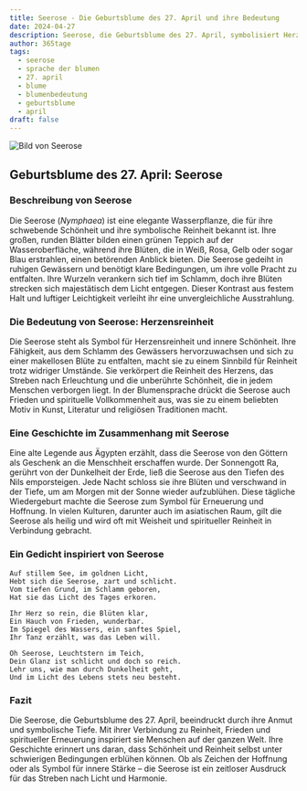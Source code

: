```yaml
---
title: Seerose - Die Geburtsblume des 27. April und ihre Bedeutung
date: 2024-04-27
description: Seerose, die Geburtsblume des 27. April, symbolisiert Herzensreinheit. Erfahre mehr über ihre Geschichte, Bedeutung und Symbolik in der Sprache der Blumen.
author: 365tage
tags:
  - seerose
  - sprache der blumen
  - 27. april
  - blume
  - blumenbedeutung
  - geburtsblume
  - april
draft: false
---
```


![Bild von Seerose](https://cdn.pixabay.com/photo/2023/05/21/01/27/waterlily-8007670_640.jpg#center)

## Geburtsblume des 27. April: Seerose

### Beschreibung von Seerose

Die Seerose (_Nymphaea_) ist eine elegante Wasserpflanze, die für ihre schwebende Schönheit und ihre symbolische Reinheit bekannt ist. Ihre großen, runden Blätter bilden einen grünen Teppich auf der Wasseroberfläche, während ihre Blüten, die in Weiß, Rosa, Gelb oder sogar Blau erstrahlen, einen betörenden Anblick bieten. Die Seerose gedeiht in ruhigen Gewässern und benötigt klare Bedingungen, um ihre volle Pracht zu entfalten. Ihre Wurzeln verankern sich tief im Schlamm, doch ihre Blüten strecken sich majestätisch dem Licht entgegen. Dieser Kontrast aus festem Halt und luftiger Leichtigkeit verleiht ihr eine unvergleichliche Ausstrahlung.

### Die Bedeutung von Seerose: Herzensreinheit

Die Seerose steht als Symbol für Herzensreinheit und innere Schönheit. Ihre Fähigkeit, aus dem Schlamm des Gewässers hervorzuwachsen und sich zu einer makellosen Blüte zu entfalten, macht sie zu einem Sinnbild für Reinheit trotz widriger Umstände. Sie verkörpert die Reinheit des Herzens, das Streben nach Erleuchtung und die unberührte Schönheit, die in jedem Menschen verborgen liegt. In der Blumensprache drückt die Seerose auch Frieden und spirituelle Vollkommenheit aus, was sie zu einem beliebten Motiv in Kunst, Literatur und religiösen Traditionen macht.

### Eine Geschichte im Zusammenhang mit Seerose

Eine alte Legende aus Ägypten erzählt, dass die Seerose von den Göttern als Geschenk an die Menschheit erschaffen wurde. Der Sonnengott Ra, gerührt von der Dunkelheit der Erde, ließ die Seerose aus den Tiefen des Nils emporsteigen. Jede Nacht schloss sie ihre Blüten und verschwand in der Tiefe, um am Morgen mit der Sonne wieder aufzublühen. Diese tägliche Wiedergeburt machte die Seerose zum Symbol für Erneuerung und Hoffnung. In vielen Kulturen, darunter auch im asiatischen Raum, gilt die Seerose als heilig und wird oft mit Weisheit und spiritueller Reinheit in Verbindung gebracht.

### Ein Gedicht inspiriert von Seerose

```
Auf stillem See, im goldnen Licht,  
Hebt sich die Seerose, zart und schlicht.  
Vom tiefen Grund, im Schlamm geboren,  
Hat sie das Licht des Tages erkoren.  

Ihr Herz so rein, die Blüten klar,  
Ein Hauch von Frieden, wunderbar.  
Im Spiegel des Wassers, ein sanftes Spiel,  
Ihr Tanz erzählt, was das Leben will.  

Oh Seerose, Leuchtstern im Teich,  
Dein Glanz ist schlicht und doch so reich.  
Lehr uns, wie man durch Dunkelheit geht,  
Und im Licht des Lebens stets neu besteht.  
```

### Fazit

Die Seerose, die Geburtsblume des 27. April, beeindruckt durch ihre Anmut und symbolische Tiefe. Mit ihrer Verbindung zu Reinheit, Frieden und spiritueller Erneuerung inspiriert sie Menschen auf der ganzen Welt. Ihre Geschichte erinnert uns daran, dass Schönheit und Reinheit selbst unter schwierigen Bedingungen erblühen können. Ob als Zeichen der Hoffnung oder als Symbol für innere Stärke – die Seerose ist ein zeitloser Ausdruck für das Streben nach Licht und Harmonie.